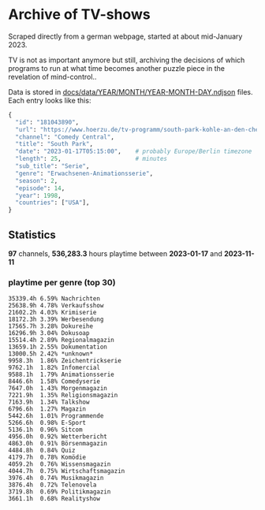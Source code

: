# Archive of TV-shows

Scraped directly from a german webpage, started at about mid-January 2023.

TV is not as important anymore but still, archiving the decisions of which programs to run at what time
becomes another puzzle piece in the revelation of mind-control.. 

Data is stored in [docs/data/YEAR/MONTH/YEAR-MONTH-DAY.ndjson](docs/data/) files. 
Each entry looks like this:

```python
{
  "id": "181043890", 
  "url": "https://www.hoerzu.de/tv-programm/south-park-kohle-an-den-chefkoch/bid_181043890/", 
  "channel": "Comedy Central", 
  "title": "South Park", 
  "date": "2023-01-17T05:15:00",    # probably Europe/Berlin timezone 
  "length": 25,                     # minutes 
  "sub_title": "Serie", 
  "genre": "Erwachsenen-Animationsserie", 
  "season": 2, 
  "episode": 14, 
  "year": 1998, 
  "countries": ["USA"],
}
```

## Statistics

**97** channels, **536,283.3** hours playtime between **2023-01-17** and **2023-11-11**


### playtime per genre (top 30)

    35339.4h 6.59% Nachrichten
    25638.9h 4.78% Verkaufsshow
    21602.2h 4.03% Krimiserie
    18172.3h 3.39% Werbesendung
    17565.7h 3.28% Dokureihe
    16296.9h 3.04% Dokusoap
    15514.4h 2.89% Regionalmagazin
    13659.1h 2.55% Dokumentation
    13000.5h 2.42% *unknown*
    9958.3h  1.86% Zeichentrickserie
    9762.1h  1.82% Infomercial
    9588.1h  1.79% Animationsserie
    8446.6h  1.58% Comedyserie
    7647.0h  1.43% Morgenmagazin
    7221.9h  1.35% Religionsmagazin
    7163.9h  1.34% Talkshow
    6796.6h  1.27% Magazin
    5442.6h  1.01% Programmende
    5266.6h  0.98% E-Sport
    5136.1h  0.96% Sitcom
    4956.0h  0.92% Wetterbericht
    4863.0h  0.91% Börsenmagazin
    4484.8h  0.84% Quiz
    4179.7h  0.78% Komödie
    4059.2h  0.76% Wissensmagazin
    4044.7h  0.75% Wirtschaftsmagazin
    3976.4h  0.74% Musikmagazin
    3876.4h  0.72% Telenovela
    3719.8h  0.69% Politikmagazin
    3661.1h  0.68% Realityshow
